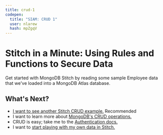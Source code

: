 ```yaml
---
title: crud-1
codepen:
  title: "SIAM: CRUD 1"
  user: nlarew
  hash: mpZgqV
---
```

# Stitch in a Minute: Using Rules and Functions to Secure Data

Get started with MongoDB Stitch by reading some sample Employee data that we've
loaded into a MongoDB Atlas database.

## What's Next?

- [I want to see another Stitch CRUD example.](../crud-2) <span class="badge badge-default">Recommended</span>
- I want to learn more about [MongoDB's CRUD operations.](https://docs.mongodb.com/manual/crud/)
- CRUD is easy; take me to the [Authentication docs.](https://docs.mongodb.com/stitch/authentication/)
- I want to [start playing with my own data in Stitch.](http://stitch.mongodb.com)

<!-- <div class="alert alert-info" role="alert" style="width: 1600px;">
  <strong>Do Try This At Home</strong>
  <br />
  The code on this page should run on your computer with no changes. To test
  this out, copy the code into an empty html file. When you open the file in a
  browser (with an internet connection), you will see a table that lists
  employee names, titles and salaries.
</div> -->
<!-- <link rel="stylesheet" href="https://maxcdn.bootstrapcdn.com/bootstrap/4.0.0-beta.2/css/bootstrap.min.css" integrity="sha384-PsH8R72JQ3SOdhVi3uxftmaW6Vc51MKb0q5P2rRUpPvrszuE4W1povHYgTpBfshb" crossorigin="anonymous"> -->